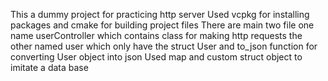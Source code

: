 This a dummy project for practicing http server 
Used  vcpkg for installing packages and cmake for building project files 
There are main two file one name userController which contains class for making http requests the other named user which only have the struct User and to_json function for
converting User object into json 
Used map and custom struct object to imitate a data base
